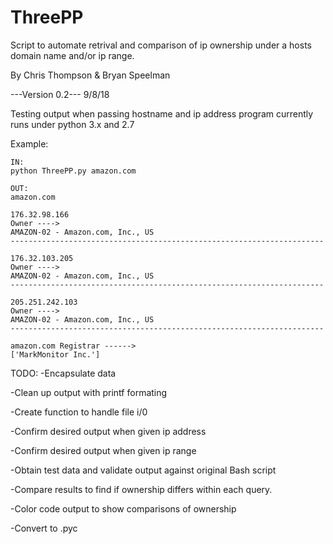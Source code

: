 # ThreePP
Script to automate retrival and comparison of ip ownership under a hosts 
domain name and/or ip range. 

By Chris Thompson & Bryan Speelman

---Version 0.2---  9/8/18

Testing output when passing hostname and ip address
program currently runs under python 3.x and 2.7

Example:

    IN: 
    python ThreePP.py amazon.com

    OUT:
    amazon.com

    176.32.98.166
    Owner ---->
    AMAZON-02 - Amazon.com, Inc., US
    ----------------------------------------------------------------------

    176.32.103.205
    Owner ---->
    AMAZON-02 - Amazon.com, Inc., US
    ----------------------------------------------------------------------

    205.251.242.103
    Owner ---->
    AMAZON-02 - Amazon.com, Inc., US
    ----------------------------------------------------------------------

    amazon.com Registrar ------>
    ['MarkMonitor Inc.']

TODO:
-Encapsulate data

-Clean up output with printf formating

-Create function to handle file i/0

-Confirm desired output when given ip address 

-Confirm desired output when given ip range

-Obtain test data and validate output against original Bash script

-Compare results to find if ownership differs within each query.

-Color code output to show comparisons of ownership

-Convert to .pyc

